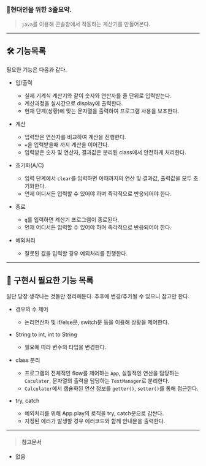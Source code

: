 ### 🚗현대인을 위한 3줄요약.
> `java`를 이용해 콘솔창에서 작동하는 계산기를 만들어본다.

***

## 🛠 기능목록

필요한 기능은 다음과 같다.

* 입/출력
    - 실제 기계식 계산기와 같이 숫자와 연산자를 줄 단위로 입력받는다.
	- 계산과정을 실시간으로 display에 출력한다.
	- 현재 단계(상황)에 맞는 문자열을 출력하여 프로그램 사용을 보조한다.
    
* 계산
    - 입력받은 연산자를 비교하여 계산을 진행한다.
    - `=`을 입력받을때 까지 계산을 이어간다.
    - 입력받은 숫자 및 연산자, 결과값은 분리된 class에서 안전하게 처리한다.
    
* 초기화(A/C)
    - 입력 단계에서 `clear`를 입력하면 이때까지의 연산 및 결과값, 출력값을 모두 초기화한다.
	- 언제 어디서든 입력할 수 있어야 하며 즉각적으로 반응되어야 한다.

* 종료
    - `q`를 입력하면 계산기 프로그램이 종료된다.
	- 언제 어디서든 입력할 수 있어야 하며 즉각적으로 반응되어야 한다.
	
* 예외처리
    - 잘못된 값을 입력할 경우 예외처리를 진행한다.
    
***

## 📌 구현시  필요한 기능 목록

일단 당장 생각나는 것들만 정리해둔다. 추후에 변경/추가될 수 있으니 참고만 한다.

* 경우의 수 제어
    - 논리연산자 및 if/else문, switch문 등을 이용해 상황을 제어한다.

* String to int, int to String
    - 필요에 따라 변수의 타입을 변경한다.
    
* class 분리
    - 프로그램의 전체적인 flow를 제어하는 `App`, 실질적인 연산을 담당하는 `Caculater`, 문자열의 출력을 담당하는 `TextManager`로 분리한다.
	- `Calculater`에서 캡슐화된 연산 정보를 `getter()`, `setter()`를 통해 접근한다.
	
* try, catch
	- 예외처리를 위해 App.play의 로직을 try, catch문으로 감싼다.
	- 지정된 에러가 발생할 경우 에러코드와 함께 안내문을 출력한다.

***

>#### 참고문서
* 없음